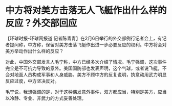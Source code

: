 # 中方将对美方击落无人飞艇作出什么样的反应？外交部回应

【环球时报-环球网报道
记者陈青青】在2月6日举行的外交部例行记者会上，有记者提问称，中方称，保留对美方击落飞艇作出进一步必要反应的权利。中方将会对美方举动作出什么样的反应？

对此，中国外交部发言人毛宁称，中方已经多次介绍了情况。毛宁强调，这次事件完全是不可抗力导致的意外。美国国防部也发表声明，这个气球，或者说飞艇，不会对地面人员构成军事和人身威胁。美方不顾中方的反复说明，执意动用武力明显反应过度，中方坚决反对。

毛宁说，我想强调的是，对于这种偶发意外事件，双方都应当，特别是美方，应当以冷静、专业、非武力的方式妥善处理。

